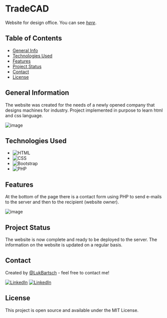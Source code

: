 
# TradeCAD
Website for design office. You can see [_here_](https://lukbartsch.github.io/TradeCAD/).


## Table of Contents
* [General Info](#general-information)
* [Technologies Used](#technologies-used)
* [Features](#features)
* [Project Status](#project-status)
* [Contact](#contact)
* [License](#license)


## General Information
The website was created for the needs of a newly opened company that designs machines for industry. Project implemented in purpose to learn html and css language.

![image](https://user-images.githubusercontent.com/98742733/217928473-2c834db4-1ef7-498c-a2f3-c387db726bff.png)


## Technologies Used
* ![HTML][HTML-shield]
* ![CSS][CSS-shield]
* ![Bootstrap][Bootstrap-shield]
* ![PHP][PHP-shield]


## Features

At the bottom of the page there is a contact form using PHP to send e-mails to the server and then to the recipient (website owner).

![image](https://user-images.githubusercontent.com/98742733/218282658-ce005f92-cec1-4f91-b7fc-0f3007f2a07f.png)


## Project Status
The website is now complete and ready to be deployed to the server. The information on the website is updated on a regular basis.


## Contact
Created by [@LukBartsch](https://github.com/LukBartsch) - feel free to contact me!

[![LinkedIn][github-shield]][github-url]
[![LinkedIn][linkedin-shield]][linkedin-url]


## License
This project is open source and available under the MIT License.


[github-shield]: https://img.shields.io/badge/GitHub-100000?style=for-the-badge&logo=github&logoColor=white
[github-url]: https://github.com/LukBartsch
[linkedin-shield]: https://img.shields.io/badge/-LinkedIn-black.svg?style=for-the-badge&logo=linkedin&colorB=555
[linkedin-url]: https://www.linkedin.com/in/lukasz-bartsch/

[HTML-shield]: https://img.shields.io/badge/HTML5-E34F26?style=for-the-badge&logo=html5&logoColor=white
[CSS-shield]: https://img.shields.io/badge/CSS3-1572B6?style=for-the-badge&logo=css3&logoColor=white
[Bootstrap-shield]: https://img.shields.io/badge/Bootstrap-563D7C?style=for-the-badge&logo=bootstrap&logoColor=white
[PHP-shield]: https://img.shields.io/badge/PHP-777BB4?style=for-the-badge&logo=php&logoColor=white



